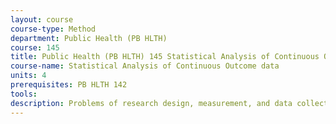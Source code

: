 ```yaml
---
layout: course 
course-type: Method
department: Public Health (PB HLTH)
course: 145
title: Public Health (PB HLTH) 145 Statistical Analysis of Continuous Outcome data
course-name: Statistical Analysis of Continuous Outcome data
units: 4
prerequisites: PB HLTH 142
tools: 
description: Problems of research design, measurement, and data collection, processing, and analysis will be considered. Attention will be given to both qualitative and quantitative studies.
---
```


